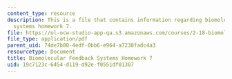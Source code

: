 ```yaml
---
content_type: resource
description: This is a file that contains information regarding biomolecular feedback
  systems homework 7.
file: https://ol-ocw-studio-app-qa.s3.amazonaws.com/courses/2-18-biomolecular-feedback-systems-spring-2015/19c7123c6454d119d92ef0551df01307_MIT2_18S15_Homework_7.pdf
file_type: application/pdf
parent_uid: 74de7b80-4edf-0bb6-e964-a7238fadc4a3
resourcetype: Document
title: Biomolecular Feedback Systems Homework 7
uid: 19c7123c-6454-d119-d92e-f0551df01307
---
```

